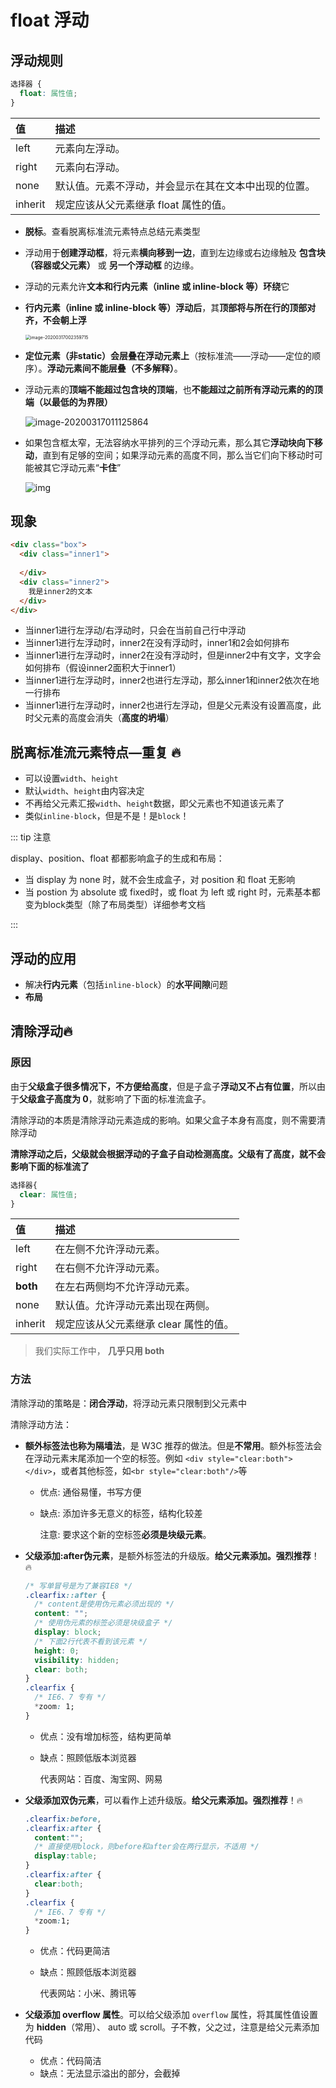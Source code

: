 # float 浮动

## 浮动规则

```css
选择器 { 
  float: 属性值; 
}
```

| 值      | 描述                                                 |
| :------ | :--------------------------------------------------- |
| left    | 元素向左浮动。                                       |
| right   | 元素向右浮动。                                       |
| none    | 默认值。元素不浮动，并会显示在其在文本中出现的位置。 |
| inherit | 规定应该从父元素继承 float 属性的值。                |

*   **脱标**。查看脱离标准流元素特点总结元素类型

*   浮动用于**创建浮动框**，将元素**横向移到一边**，直到左边缘或右边缘触及 **包含块（容器或父元素）** 或 **另一个浮动框** 的边缘。

*   浮动的元素允许**文本和行内元素（inline 或 inline-block 等）环绕**它

*   **行内元素（inline 或 inline-block 等）浮动后**，其**顶部将与所在行的顶部对齐，不会朝上浮**

    <img src="./images/image-20200317002359715.png" alt="image-20200317002359715" style="zoom:50%;" />

*   **定位元素（非static）会层叠在浮动元素上**（按标准流——浮动——定位的顺序）。**浮动元素间不能层叠（不多解释）**。

*   浮动元素的**顶端不能超过包含块的顶端**，也**不能超过之前所有浮动元素的的顶端（以最低的为界限）**

    ![image-20200317011125864](./images/image-20200317011125864.png)

*   如果包含框太窄，无法容纳水平排列的三个浮动元素，那么其它**浮动块向下移动**，直到有足够的空间；如果浮动元素的高度不同，那么当它们向下移动时可能被其它浮动元素“**卡住**”

    ![img](./images/css_positioning_floating_left_example_2.png)







## 现象

```html
<div class="box">
  <div class="inner1">
    
  </div>
  <div class="inner2">
    我是inner2的文本
  </div>
</div>
```

*   当inner1进行左浮动/右浮动时，只会在当前自己行中浮动
*   当inner1进行左浮动时，inner2在没有浮动时，inner1和2会如何排布
*   当inner1进行左浮动时，inner2在没有浮动时，但是inner2中有文字，文字会如何排布（假设inner2面积大于inner1）
*   当inner1进行左浮动时，inner2也进行左浮动，那么inner1和inner2依次在地一行排布
*   当inner1进行左浮动时，inner2也进行左浮动，但是父元素没有设置高度，此时父元素的高度会消失（**高度的坍塌**）





## 脱离标准流元素特点—重复 🔥

-   可以设置`width`、`height`
-   默认`width`、`height`由内容决定
-   不再给父元素汇报`width`、`height`数据，即父元素也不知道该元素了
-   类似`inline-block`，但是不是！是`block`！

::: tip 注意

display、position、float 都都影响盒子的生成和布局：

-   当 display 为 none 时，就不会生成盒子，对 position 和 float 无影响
-   当 postion 为 absolute 或 fixed时，或 float 为 left 或 right 时，元素基本都变为block类型（除了布局类型）详细参考文档

:::





## 浮动的应用

*   解决**行内元素**（包括`inline-block`）的**水平间隙**问题
*   **布局**



## 清除浮动🔥

### 原因

由于**父级盒子很多情况下，不方便给高度**，但是子盒子**浮动又不占有位置**，所以由于**父级盒子高度为 0**，就影响了下面的标准流盒子。

清除浮动的本质是清除浮动元素造成的影响。如果父盒子本身有高度，则不需要清除浮动

**清除浮动之后，父级就会根据浮动的子盒子自动检测高度。父级有了高度，就不会影响下面的标准流了**

```css
选择器{
  clear: 属性值;
}
```

| 值       | 描述                                  |
| :------- | :------------------------------------ |
| left     | 在左侧不允许浮动元素。                |
| right    | 在右侧不允许浮动元素。                |
| **both** | 在左右两侧均不允许浮动元素。          |
| none     | 默认值。允许浮动元素出现在两侧。      |
| inherit  | 规定应该从父元素继承 clear 属性的值。 |

> 我们实际工作中， **几乎只用 both**

### 方法

清除浮动的策略是：**闭合浮动**，将浮动元素只限制到父元素中

清除浮动方法：

* **额外标签法也称为隔墙法**，是 W3C 推荐的做法。但是**不常用**。额外标签法会在浮动元素末尾添加一个空的标签。例如 `<div style="clear:both"></div>`，或者其他标签，如`<br style="clear:both"/>`等

    * 优点: 通俗易懂，书写方便

    * 缺点: 添加许多无意义的标签，结构化较差 

        注意: 要求这个新的空标签**必须是块级元素**。

* **父级添加:after伪元素**，是额外标签法的升级版。**给父元素添加。强烈推荐**！🔥

    ```css
    /* 写单冒号是为了兼容IE8 */
    .clearfix::after { 
      /* content是使用伪元素必须出现的 */
      content: ""; 
      /* 使用伪元素的标签必须是块级盒子 */
      display: block;
      /* 下面2行代表不看到该元素 */
      height: 0;
      visibility: hidden;
      clear: both; 
    }
    .clearfix { 
      /* IE6、7 专有 */
      *zoom: 1; 
    }
    ```

    * 优点：没有增加标签，结构更简单

    * 缺点：照顾低版本浏览器

        代表网站：百度、淘宝网、网易

* **父级添加双伪元素**，可以看作上述升级版。**给父元素添加。强烈推荐**！🔥

    ```css
    .clearfix:before,
    .clearfix:after { 
      content:"";
      /* 直接使用block，则before和after会在两行显示，不适用 */
      display:table;
    }
    .clearfix:after {
      clear:both; 
    }
    .clearfix { 
      /* IE6、7 专有 */
      *zoom:1;
    }
    ```

    * 优点：代码更简洁

    * 缺点：照顾低版本浏览器

        代表网站：小米、腾讯等

* **父级添加 overflow 属性**。可以给父级添加 `overflow` 属性，将其属性值设置为 **hidden**（常用）、 auto 或 scroll。子不教，父之过，注意是给父元素添加代码

    * 优点：代码简洁
    * 缺点：无法显示溢出的部分，会截掉



